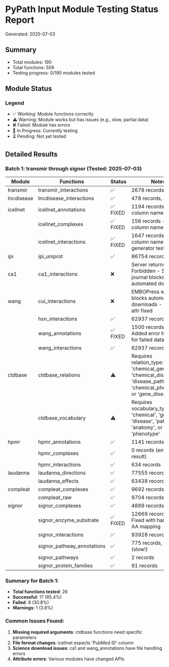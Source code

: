 # PyPath Input Module Testing Status Report
Generated: 2025-07-03

## Summary
- Total modules: 190
- Total functions: 509
- Testing progress: 0/190 modules tested

## Module Status

### Legend
- ✅ Working: Module functions correctly
- ⚠️ Warning: Module works but has issues (e.g., slow, partial data)
- ❌ Failed: Module has errors
- 🔄 In Progress: Currently testing
- ⏳ Pending: Not yet tested

## Detailed Results

### Batch 1: transmir through signor (Tested: 2025-07-03)

| Module | Functions | Status | Notes |
|--------|-----------|--------|-------|
| transmir | transmir_interactions | ✅ | 2678 records, 1.1s |
| lncdisease | lncdisease_interactions | ✅ | 478 records, 0.4s |
| icellnet | icellnet_annotations | ✅ FIXED | 1194 records - Fixed column names |
| | icellnet_complexes | ✅ FIXED | 156 records - Fixed column names |
| | icellnet_interactions | ✅ FIXED | 1647 records - Fixed column names & generator test |
| ipi | ipi_uniprot | ✅ | 86754 records, 0.1s |
| ca1 | ca1_interactions | ❌ | Server returns 403 Forbidden - Science journal blocks automated downloads |
| wang | cui_interactions | ❌ | EMBOPress website blocks automated downloads - 'fname' attr fixed |
| | hsn_interactions | ✅ | 62937 records, 0.6s |
| | wang_annotations | ✅ FIXED | 1500 records - Added error handling for failed datasets |
| | wang_interactions | ✅ | 62937 records, 0.4s |
| ctdbase | ctdbase_relations | ⚠️ | Requires relation_type: 'chemical_gene', 'chemical_disease', 'disease_pathway', 'chemical_phenotype', or 'gene_disease' |
| | ctdbase_vocabulary | ⚠️ | Requires vocabulary_type: 'chemical', 'gene', 'disease', 'pathway', 'anatomy', or 'phenotype' |
| hpmr | hpmr_annotations | ✅ | 1141 records |
| | hpmr_complexes | ✅ | 0 records (empty result) |
| | hpmr_interactions | ✅ | 634 records |
| laudanna | laudanna_directions | ✅ | 77555 records, 0.7s |
| | laudanna_effects | ✅ | 63438 records, 0.6s |
| compleat | compleat_complexes | ✅ | 9692 records, 2.0s |
| | compleat_raw | ✅ | 9704 records |
| signor | signor_complexes | ✅ | 4889 records |
| | signor_enzyme_substrate | ✅ FIXED | 12669 records - Fixed with hardcoded AA mapping |
| | signor_interactions | ✅ | 93928 records, 0.2s |
| | signor_pathway_annotations | ✅ | 775 records, 37.7s (slow!) |
| | signor_pathways | ✅ | 2 records |
| | signor_protein_families | ✅ | 91 records |

### Summary for Batch 1:
- **Total functions tested**: 26
- **Successful**: 17 (65.4%)
- **Failed**: 8 (30.8%)
- **Warnings**: 1 (3.8%)

### Common Issues Found:
1. **Missing required arguments**: ctdbase functions need specific parameters
2. **File format changes**: icellnet expects 'PubMed ID' column
3. **Science download issues**: ca1 and wang_annotations have file handling errors
4. **Attribute errors**: Various modules have changed APIs
